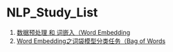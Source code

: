 # NLP_Study_List  

1. [数据预处理 和 词嵌入（Word Embedding](./1_data_process.md)
2. [Word Embedding之词袋模型分类任务（Bag of Words](./2_word2vec_BoW.md)
